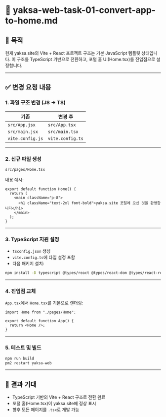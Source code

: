 
# 🧾 yaksa-web-task-01-convert-app-to-home.md

## 🎯 목적
현재 yaksa.site의 Vite + React 프로젝트 구조는 기본 JavaScript 템플릿 상태입니다. 이 구조를 TypeScript 기반으로 전환하고, 포털 홈 UI(Home.tsx)를 진입점으로 설정합니다.

---

## ✅ 변경 요청 내용

### 1. 파일 구조 변경 (JS → TS)

| 기존 | 변경 후 |
|------|----------|
| `src/App.jsx` | `src/App.tsx` |
| `src/main.jsx` | `src/main.tsx` |
| `vite.config.js` | `vite.config.ts` |

---

### 2. 신규 파일 생성

```bash
src/pages/Home.tsx
```

내용 예시:
```tsx
export default function Home() {
  return (
    <main className="p-8">
      <h1 className="text-2xl font-bold">yaksa.site 포털에 오신 것을 환영합니다</h1>
    </main>
  );
}
```

---

### 3. TypeScript 지원 설정

- `tsconfig.json` 생성
- `vite.config.ts`에 타입 설정 포함
- 다음 패키지 설치:

```bash
npm install -D typescript @types/react @types/react-dom @types/react-router-dom
```

---

### 4. 진입점 교체

`App.tsx`에서 `Home.tsx`를 기본으로 렌더링:

```tsx
import Home from "./pages/Home";

export default function App() {
  return <Home />;
}
```

---

### 5. 테스트 및 빌드

```bash
npm run build
pm2 restart yaksa-web
```

---

## 🔁 결과 기대

- TypeScript 기반의 Vite + React 구조로 전환 완료
- 포털 홈(Home.tsx)이 yaksa.site에 정상 표시
- 향후 모든 페이지를 `.tsx`로 개발 가능

